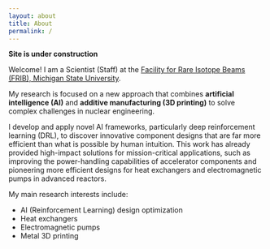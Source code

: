 ```yaml
---
layout: about
title: About
permalink: /
---
```


**Site is under construction**

Welcome! I am a Scientist (Staff) at the [Facility for Rare Isotope Beams (FRIB), Michigan State University](https://frib.msu.edu/).

My research is focused on a new approach that combines **artificial intelligence (AI)** and **additive manufacturing (3D printing)** to solve complex challenges in nuclear engineering.

I develop and apply novel AI frameworks, particularly deep reinforcement learning (DRL), to discover innovative component designs that are far more efficient than what is possible by human intuition. This work has already provided high-impact solutions for mission-critical applications, such as improving the power-handling capabilities of accelerator components and pioneering more efficient designs for heat exchangers and electromagnetic pumps in advanced reactors.

My main research interests include:
* AI (Reinforcement Learning) design optimization
* Heat exchangers
* Electromagnetic pumps
* Metal 3D printing
